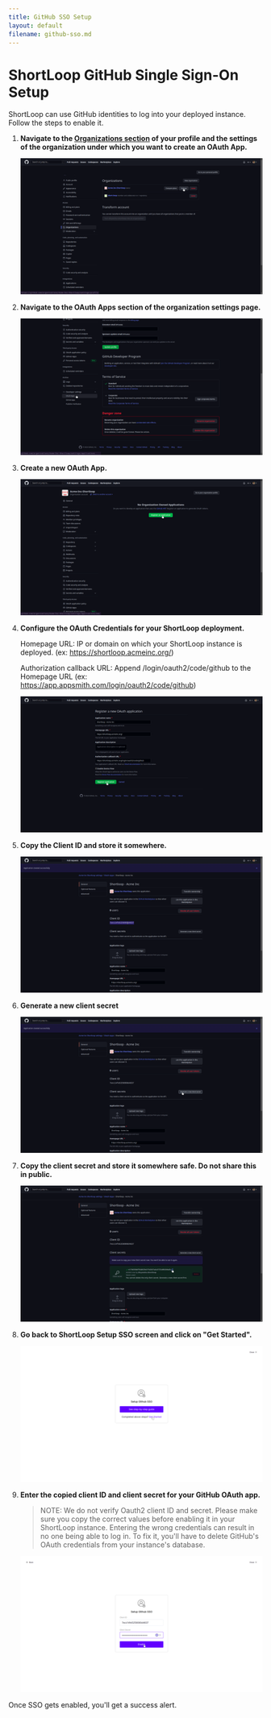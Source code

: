 ```yaml
---
title: GitHub SSO Setup
layout: default
filename: github-sso.md
--- 
```



# ShortLoop GitHub Single Sign-On Setup

ShortLoop can use GitHub identities to log into your deployed instance. Follow the steps to enable it.

1. **Navigate to the [**Organizations section**](https://github.com/settings/organizations) of your profile and the settings of the organization under which you want to create an OAuth App.**
    
   ![Github Organization section](/images/sso/1.png)

2. **Navigate to the OAuth Apps section of the organization settings page.**
   
   ![Github org OAuth Apps settings](/images/sso/2.png)

3. **Create a new OAuth App.**
   
   ![Github create a new OAuth app](/images/sso/3.png)

4. **Configure the OAuth Credentials for your ShortLoop deployment.**
   
   Homepage URL: IP or domain on which your ShortLoop instance is deployed. (ex: https://shortloop.acmeinc.org/)

   Authorization callback URL: Append /login/oauth2/code/github to the Homepage URL (ex: https://app.appsmith.com/login/oauth2/code/github)

   ![Github enter OAuth app details](/images/sso/4.png)

5. **Copy the Client ID and store it somewhere.**
   
   ![Github copy OAuth client ID](/images/sso/5.png)

6. **Generate a new client secret**
   
   ![Github generate a new client secret](/images/sso/6.png)

7. **Copy the client secret and store it somewhere safe. Do not share this in public.**
   
   ![Github copy OAuth client secret](/images/sso/7.png)

8. **Go back to ShortLoop Setup SSO screen and click on "Get Started".**

   ![Github copy OAuth client secret](/images/sso/8.png)

9. **Enter the copied client ID and client secret for your GitHub OAuth app.**
   
   > NOTE: We do not verify Oauth2 client ID and secret. Please make sure you copy the correct values before enabling it in your ShortLoop instance. Entering the wrong credentials can result in no one being able to log in. To fix it, you'll have to delete GitHub's OAuth credentials from your instance's database.

   ![Github copy OAuth client secret](/images/sso/9.png)

Once SSO gets enabled, you'll get a success alert.
